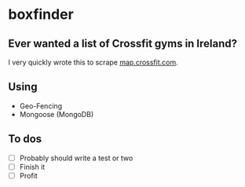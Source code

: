 boxfinder
=========

## Ever wanted a list of Crossfit gyms in Ireland?
I very quickly wrote this to scrape [map.crossfit.com](http://map.crossfit.com).

## Using
* Geo-Fencing
* Mongoose (MongoDB)

## To dos

- [ ] Probably should write a test or two
- [ ] Finish it
- [ ] Profit